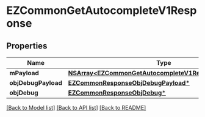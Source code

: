 # EZCommonGetAutocompleteV1Response

## Properties
Name | Type | Description | Notes
------------ | ------------- | ------------- | -------------
**mPayload** | [**NSArray&lt;EZCommonGetAutocompleteV1ResponseMPayload&gt;***](EZCommonGetAutocompleteV1ResponseMPayload.md) |  | 
**objDebugPayload** | [**EZCommonResponseObjDebugPayload***](EZCommonResponseObjDebugPayload.md) |  | [optional] 
**objDebug** | [**EZCommonResponseObjDebug***](EZCommonResponseObjDebug.md) |  | [optional] 

[[Back to Model list]](../README.md#documentation-for-models) [[Back to API list]](../README.md#documentation-for-api-endpoints) [[Back to README]](../README.md)


